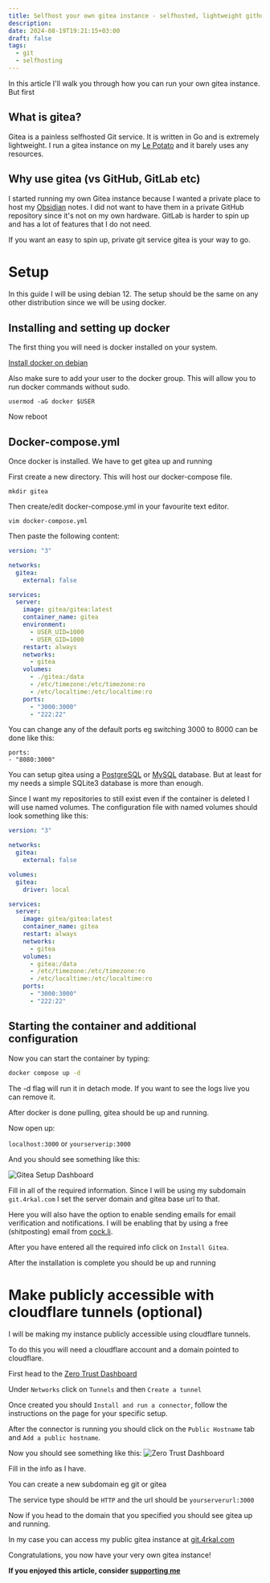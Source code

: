 ```yaml
---
title: Selfhost your own gitea instance - selfhosted, lightweight github alternative
description: 
date: 2024-08-19T19:21:15+03:00
draft: false
tags:
  - git
  - selfhosting
---
```

In this article I'll walk you through how you can run your own gitea instance. But first

## What is gitea?
Gitea is a painless selfhosted Git service. It is written in Go and is extremely lightweight. I run a gitea instance on my [Le Potato](https://libre.computer/products/aml-s905x-cc/) and it barely uses any resources. 

## Why use gitea (vs GitHub, GitLab etc)
I started running my own Gitea instance because I wanted a private place to host my [Obsidian](https://obsidian.md) notes. I did not want to have them in a private GitHub repository since it's not on my own hardware. GitLab is harder to spin up and has a lot of features that I do not need.

If you want an easy to spin up, private git service gitea is your way to go.

# Setup
In this guide I will be using debian 12. The setup should be the same on any other distribution since we will be using docker.

## Installing and setting up docker
The first thing you will need is docker installed on your system.

[Install docker on debian](https://docs.docker.com/engine/install/debian/)

Also make sure to add your user to the docker group. This will allow you to run docker commands without sudo.

```
usermod -aG docker $USER
```

Now reboot

## Docker-compose.yml
Once docker is installed. We have to get gitea up and running

First create a new directory. This will host our docker-compose file.

`mkdir gitea`

Then create/edit docker-compose.yml in your favourite text editor.

`vim docker-compose.yml`

Then paste the following content:

```yaml
version: "3"

networks:
  gitea:
    external: false

services:
  server:
    image: gitea/gitea:latest
    container_name: gitea
    environment:
      - USER_UID=1000
      - USER_GID=1000
    restart: always
    networks:
      - gitea
    volumes:
      - ./gitea:/data
      - /etc/timezone:/etc/timezone:ro
      - /etc/localtime:/etc/localtime:ro
    ports:
      - "3000:3000"
      - "222:22"
```

You can change any of the default ports eg switching 3000 to 8000 can be done like this:
```
ports:
- "8080:3000"
```

You can setup gitea using a [PostgreSQL](https://docs.gitea.com/installation/install-with-docker#postgresql-database) or [MySQL](https://docs.gitea.com/installation/install-with-docker#mysql-database) database. But at least for my needs a simple SQLite3 database is more than enough.

Since I want my repositories to still exist even if the container is deleted I will use named volumes. The configuration file with named volumes should look something like this:

```yaml
version: "3"

networks:
  gitea:
    external: false

volumes:
  gitea:
    driver: local

services:
  server:
    image: gitea/gitea:latest
    container_name: gitea
    restart: always
    networks:
      - gitea
    volumes:
      - gitea:/data
      - /etc/timezone:/etc/timezone:ro
      - /etc/localtime:/etc/localtime:ro
    ports:
      - "3000:3000"
      - "222:22"
```


## Starting the container and additional configuration
Now you can start the container by typing:

```bash
docker compose up -d
```

The -d flag will run it in detach mode. If you want to see the logs live you can remove it.

After docker is done pulling, gitea should be up and running. 

Now open up:

`localhost:3000` or `yourserverip:3000`

And you should see something like this:

![Gitea Setup Dashboard](../assets/gitea.png)

Fill in all of the required information. Since I will be using my subdomain `git.4rkal.com` I set the server domain and gitea base url to that.

Here you will also have the option to enable sending emails for email verification and notifications. I will be enabling that by using a free (shitposting) email from [cock.li](https://cock.li).

After you have entered all the required info click on `Install Gitea`. 

After the installation is complete you should be up and running

# Make publicly accessible with cloudflare tunnels (optional)
I will be making my instance publicly accessible using cloudflare tunnels.

To do this you will need a cloudflare account and a domain pointed to cloudflare.

First head to the [Zero Trust Dashboard](https://one.dash.cloudflare.com/)

Under `Networks` click on `Tunnels` and then `Create a tunnel`

Once created you should `Install and run a connector`, follow the instructions on the page for your specific setup. 

After the connector is running you should click on the `Public Hostname` tab and `Add a public hostname`.

Now you should see something like this: 
![Zero Trust Dashboard](../assets/gitea2.png)

Fill in the info as I have. 

You can  create a new subdomain eg git or gitea

The service type should be `HTTP` and the url should be `yourserverurl:3000`

Now if you head to the domain that you specified you should see gitea up and running.

In my case you can access my public gitea instance at [git.4rkal.com](https://git.4rkal.com)

Congratulations, you now have your very own gitea instance!

**If you enjoyed this article, consider [supporting me](https://4rkal.eu.org/donate)**